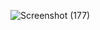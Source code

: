 ![Screenshot (177)](https://github.com/user-attachments/assets/9b79c4f3-9b2d-469b-8d47-a52191954f1f)
